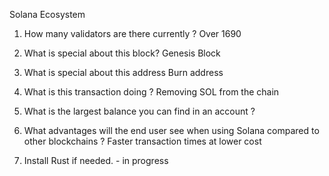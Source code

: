 Solana Ecosystem
1. How many validators are there currently ?
     Over 1690
3. What is special about this block?
      Genesis Block
5. What is special about this address
       Burn address
7. What is this transaction doing ?
       Removing SOL from the chain
9. What is the largest balance you can find in an account ?
      
11. What advantages will the end user see when using Solana compared to other blockchains ?
        Faster transaction times at lower cost
13. Install Rust if needed. - in progress
